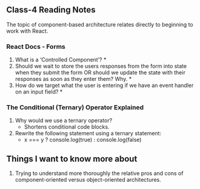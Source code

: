 ## Class-4 Reading Notes  
<p>The topic of component-based architecture relates directly to beginning to work with React.</p>

### React Docs - Forms

1. What is a ‘Controlled Component’?
    * 
2. Should we wait to store the users responses from the form into state when they submit the form OR should we update the state with their responses as soon as they enter them? Why.
    * 
3. How do we target what the user is entering if we have an event handler on an input field?
    * 

### The Conditional (Ternary) Operator Explained

1. Why would we use a ternary operator?
    * Shortens conditional code blocks.
2. Rewrite the following statement using a ternary statement:
    * x === y ? console.log(true) : console.log(false)

## Things I want to know more about

1. Trying to understand more thoroughly the relative pros and cons of component-oriented versus object-oriented architectures.